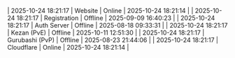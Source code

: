 | 2025-10-24 18:21:17 | Website | Online | 2025-10-24 18:21:14 |
| 2025-10-24 18:21:17 | Registration | Offline | 2025-09-09 16:40:23 |
| 2025-10-24 18:21:17 | Auth Server | Offline | 2025-08-18 09:33:31 |
| 2025-10-24 18:21:17 | Kezan (PvE) | Offline | 2025-10-11 12:51:30 |
| 2025-10-24 18:21:17 | Gurubashi (PvP) | Offline | 2025-08-23 21:44:06 |
| 2025-10-24 18:21:17 | Cloudflare | Online | 2025-10-24 18:21:14 |
